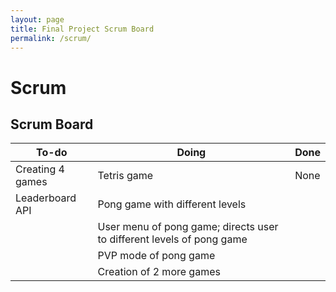 ```yaml
---
layout: page
title: Final Project Scrum Board
permalink: /scrum/
---
```


# Scrum

## Scrum Board
|To-do      |Doing|Done|
|------------|----------|--------|
|Creating 4 games  |Tetris game   |None|
|Leaderboard API   |Pong game with different levels   ||
||User menu of pong game; directs user to different levels of pong game  ||
||PVP mode of pong game  ||
||Creation of 2 more games  ||

